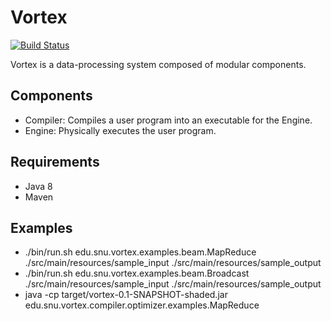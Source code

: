# Vortex 
[![Build Status](http://cmscluster.snu.ac.kr:8080/jenkins/buildStatus/icon?job=Vortex-master)](http://cmscluster.snu.ac.kr:8080/jenkins/job/Vortex-master/)

Vortex is a data-processing system composed of modular components.

## Components
* Compiler: Compiles a user program into an executable for the Engine.
* Engine: Physically executes the user program.

## Requirements
* Java 8
* Maven

## Examples
* ./bin/run.sh edu.snu.vortex.examples.beam.MapReduce ./src/main/resources/sample_input ./src/main/resources/sample_output
* ./bin/run.sh edu.snu.vortex.examples.beam.Broadcast ./src/main/resources/sample_input ./src/main/resources/sample_output
* java -cp target/vortex-0.1-SNAPSHOT-shaded.jar edu.snu.vortex.compiler.optimizer.examples.MapReduce
